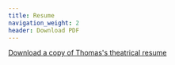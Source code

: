 ```yaml
---
title: Resume
navigation_weight: 2
header: Download PDF
---
```


[Download a copy of Thomas's theatrical resume](/pdf/Thomas-Azar-resume.pdf)
